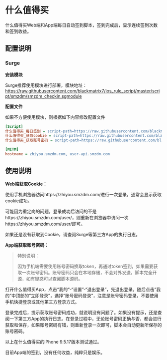 # 什么值得买

什么值得买Web端和App端每日自动签到脚本，签到完成后，显示连续签到次数和签到收益。

## 配置说明

### Surge

**安装模块**

Surge推荐使用模块进行部署，模块地址：https://raw.githubusercontent.com/blackmatrix7/ios_rule_script/master/script/smzdm/smzdm_checkin.sgmodule

**配置文件**

如果不方便使用模块，则根据如下内容修改配置文件

```ini
[Script]
什么值得买_每日签到 = script-path=https://raw.githubusercontent.com/blackmatrix7/ios_rule_script/master/script/smzdm/smzdm_checkin.js,script-update-interval=0,type=cron,cronexp=10 0 * * *
什么值得买_获取cookie = script-path=https://raw.githubusercontent.com/blackmatrix7/ios_rule_script/master/script/smzdm/smzdm_checkin.js,script-update-interval=0,type=http-request,requires-body=true,pattern=^https?:\/\/zhiyou\.smzdm\.com\/user$
什么值得买_获取账号密码 = script-path=https://raw.githubusercontent.com/blackmatrix7/ios_rule_script/master/script/smzdm/smzdm_checkin.js,script-update-interval=0,type=http-request,requires-body=true,pattern=^https?:\/\/user-api\.smzdm\.com\/user_login\/normal$

[MITM]
hostname = zhiyou.smzdm.com, user-api.smzdm.com
```

## 使用说明

**Web端获取Cookie：**

使用手机浏览器访问https://zhiyou.smzdm.com/进行一次登录，通常会显示获取cookie成功。

可能因为重定向的问题，登录成功后访问的不是https://zhiyou.smzdm.com/user/，则重新在浏览器中访问一次https://zhiyou.smzdm.com/user/即可。

如果还是没有获取到Cookie，请查阅Surge等第三方App的执行日志。

**App端获取账号密码：**

> 特别说明：
>
> 因为手机端需要使用账号密码换取token，再通过token签到，如果需要获取一次账号密码。账号密码只会在本地存储，不会对外发送，脚本完全开源，如有疑惑可以查阅脚本源码。

打开什么值得买App，点击“我的“-“设置”-“退出登录”，先退出登录。随后点击“我的”中顶部的“立即登录”，选择“账号密码登录”，注意是账号密码登录，不要使用手机快捷登录或其他第三方登录方式。

登录完成后，提示获取账号密码成功，就说明没有问题了。如果没有提示，还是查阅一下第三方App的执行日志。在登录过程中，无论账号密码正确与否，都会进行获取和保存，如果账号密码有错，则重新登录一次即可，脚本会自动更新所保存的账号密码。

以上在什么值得买的iPhone 9.5.17版本测试通过。

目前App端的签到，没有任何收益，纯粹只是娱乐。





